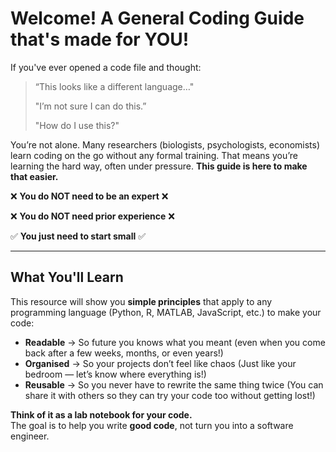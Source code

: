 # Welcome! A General Coding Guide that's made for **YOU**!

If you've ever opened a code file and thought:  
> “This looks like a different language…"
> 
> "I’m not sure I can do this.”
> 
> "How do I use this?"

You’re not alone. Many researchers (biologists, psychologists, economists) learn coding on the go without any formal training. That means you’re learning the hard way, often under pressure. **This guide is here to make that easier.**

❌ **You do NOT need to be an expert** ❌

❌ **You do NOT need prior experience** ❌

✅ **You just need to start small** ✅

---

##  What You'll Learn  
This resource will show you **simple principles** that apply to any programming language (Python, R, MATLAB, JavaScript, etc.) to make your code:  

- **Readable** → So future you knows what you meant (even when you come back after a few weeks, months, or even years!)  
- **Organised** → So your projects don’t feel like chaos (Just like your bedroom — let’s know where everything is!)  
- **Reusable** → So you never have to rewrite the same thing twice (You can share it with others so they can try your code too without getting lost!)  

 **Think of it as a lab notebook for your code.**  
The goal is to help you write **good code**, not turn you into a software engineer.  

